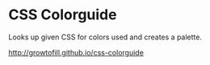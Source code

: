 CSS Colorguide
==============

Looks up given CSS for colors used and creates a palette.

http://growtofill.github.io/css-colorguide
